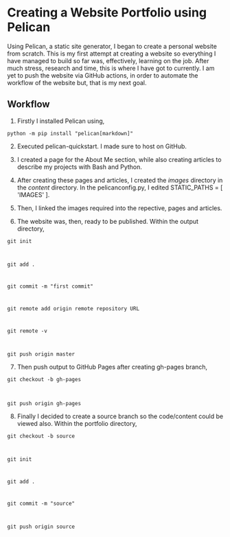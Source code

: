 # Creating a Website Portfolio using Pelican

Using Pelican, a static site generator, I began to create a personal website from scratch. This is my first attempt at creating a website so everything I have managed to build so far was, effectively, learning on the job. After much stress, research and time, this is where I have got to currently. I am yet to push the website via GitHub actions, in order to automate the workflow of the website but, that is my next goal.

## Workflow
1. Firstly I installed Pelican using,

  <code>python -m pip install "pelican[markdown]"</code>

2. Executed pelican-quickstart. I made sure to host on GitHub.

3. I created a page for the About Me section, while also creating articles to describe my projects with Bash and Python.

4. After creating these pages and articles, I created the *images* directory in the *content* directory. In the pelicanconfig.py, I edited STATIC_PATHS = [ 'IMAGES' ].

5. Then, I linked the images required into the repective, pages and articles.

6. The website was, then, ready to be published. Within the output directory,

  <code>git init

  git add .

  git commit -m "first commit"

  git remote add origin remote repository URL

  git remote -v

  git push origin master</code>

7. Then push output to GitHub Pages after creating gh-pages branch,

  <code>git checkout -b gh-pages

  git push origin gh-pages</code>

8. Finally I decided to create a source branch so the code/content could be viewed also. Within the portfolio directory,

  <code>git checkout -b source

  git init

  git add .

  git commit -m "source"

  git push origin source</code>


